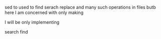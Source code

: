 sed  to used to find serach replace and many such operations in files butb here I am  concerned with only making 

I will be only implementing

search
find

